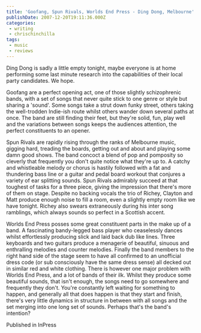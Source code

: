 ```yaml
---
title: 'Goofang, Spun Rivals, Worlds End Press - Ding Dong, Melbourne'
publishDate: 2007-12-20T19:11:36.000Z
categories:
 - writing
 - chrischinchilla
tags: 
 - music 
 - reviews
---
```


Ding Dong is sadly a little empty tonight, maybe everyone is at home performing some last minute research into the capabilities of their local party candidates. We hope.

Goofang are a perfect opening act, one of those slightly schizophrenic bands, with a set of songs that never quite stick to one genre or style but sharing a 'sound'. Some songs take a strut down funky street, others taking the well-trodden Indie-ish route whilst others wander down several paths at once. The band are still finding their feet, but they're solid, fun, play well and the variations between songs keeps the audiences attention, the perfect constituents to an opener.

Spun Rivals are rapidly rising through the ranks of Melbourne music, gigging hard, treading the boards, getting out and about and playing some damn good shows. The band concoct a blend of pop and pomposity so cleverly that frequently you don't quite notice what they're up to. A catchy and whistleable melody or chorus is hastily followed with a fat and thundering bass line or a guitar and pedal board workout that conjures a variety of ear splitting sounds. Spun Rivals admirably succeed at that toughest of tasks for a three piece, giving the impression that there's more of them on stage. Despite no backing vocals the trio of Richey, Clayton and Matt produce enough noise to fill a room, even a slightly empty room like we have tonight. Richey also swears extraneously during his inter song ramblings, which always sounds so perfect in a Scottish accent.

Worlds End Press posses some great constituent parts in the make up of a band. A fascinating bandy-legged bass player who ceaselessly dances whilst effortlessly producing slick and laid back dub like lines. Three keyboards and two guitars produce a menagerie of beautiful, sinuous and enthralling melodies and counter melodies. Finally the band members to the right hand side of the stage seem to have all confirmed to an unofficial dress code (or sub consciously have the same dress sense) all decked out in similar red and white clothing. There is however one major problem with Worlds End Press, and a lot of bands of their ilk. Whilst they produce some beautiful sounds, that isn't enough, the songs need to go somewhere and frequently they don't. You're constantly left waiting for something to happen, and generally all that does happen is that they start and finish, there's very little dynamics in structure in between with all songs and the set merging into one long set of sounds. Perhaps that's the band's intention?

Published in InPress
